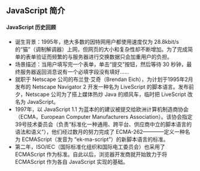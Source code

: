 ## JavaScript 简介

#### JavaScript 历史回顾

- 诞生背景：1995年，绝大多数的因特网用户都使用速度仅为 28.8kbit/s 的“猫”（调制解调器）上网，但网页的大小和复杂性却不断增加。为了完成简单的表单验证而频繁的与服务器进行交换数据只会加重用户的负担。
- 场景描述：当用户填写完一个表单，单击“提交”按钮，然后等待 30 秒钟，最终服务器返回消息说有一个必填字段没有填好......
- 就职于 Netscape 公司的布兰登·艾奇（Brendan Eich），为计划于1995年2月发布的 Netscape Navigator 2 开发一种名为 LiveScript 的脚本语言。发布前夕，Netscape 公司为了搭上媒体热炒 Java 的顺风车，临时把 LiveScript 改名为 JavaScript。
- 1997年，以 JavaScript 1.1 为蓝本的的建议被提交给欧洲计算机制造商协会（ECMA，European Computer Manufacturers Association）。该协会指定39号技术委员会（负责“标准化一种通用、跨平台、供应商中立的脚本语言的语法和语义”），他们经过数月的努力完成了 ECMA-262————定义一种名为 ECMAScript（发音为 “ek-ma-script”）的新脚本语言的标准。
- 第二年，ISO/IEC（国际标准化组织和国际电工委员会）也采用了 ECMAScript 作为标准。自此以后，浏览器开发商就开始致力于将 ECMAScript 作为各自 JavaScript 实现的基础。